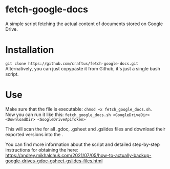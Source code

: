 # fetch-google-docs
A simple script fetching the actual content of documents stored on Google Drive.

# Installation
`git clone https://github.com/craftus/fetch-google-docs.git`
Alternatively, you can just copypaste it from Github, it's just a single bash script.

# Use
Make sure that the file is executable: `chmod +x fetch_google_docs.sh`.  
Now you can run it like this:
`fetch_google_docs.sh <GoogleDriveDir> <DownloadDir> <GoogleDriveApiToken>`

This will scan the <GoogleDriveDir> for all .gdoc, .gsheet and .gslides files and 
download their exported versions into the <DownloadDir>.

You can find more information about the script and detailed step-by-step instructions 
for obtaining the <GoogleDriveApiToken> here: https://andrey.mikhalchuk.com/2021/07/05/how-to-actually-backup-google-drives-gdoc-gsheet-gslides-files.html
